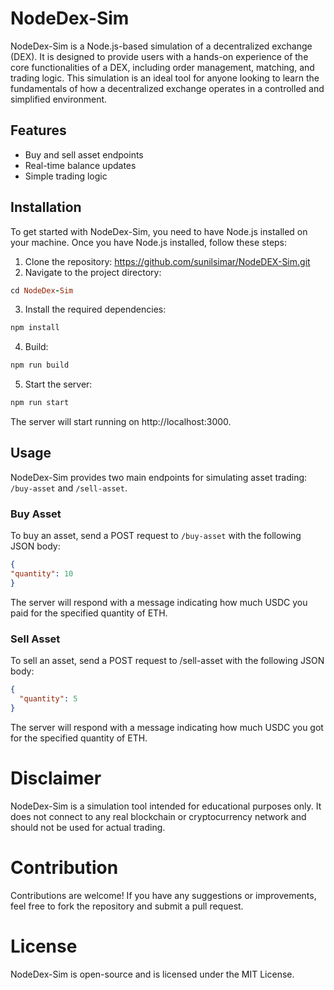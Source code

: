 # NodeDex-Sim

NodeDex-Sim is a Node.js-based simulation of a decentralized exchange (DEX). It is designed to provide users with a hands-on experience of the core functionalities of a DEX, including order management, matching, and trading logic. This simulation is an ideal tool for anyone looking to learn the fundamentals of how a decentralized exchange operates in a controlled and simplified environment.

## Features

- Buy and sell asset endpoints
- Real-time balance updates
- Simple trading logic

## Installation

To get started with NodeDex-Sim, you need to have Node.js installed on your machine. Once you have Node.js installed, follow these steps:

1. Clone the repository: https://github.com/sunilsimar/NodeDEX-Sim.git
2. Navigate to the project directory: 
 ```ruby
 cd NodeDex-Sim
 ```
3. Install the required dependencies:
```ruby
npm install
```
4. Build:
```ruby
npm run build
```
5. Start the server:
```ruby
npm run start
```

The server will start running on http://localhost:3000.

## Usage

NodeDex-Sim provides two main endpoints for simulating asset trading: `/buy-asset` and `/sell-asset`.

### Buy Asset

To buy an asset, send a POST request to `/buy-asset` with the following JSON body:

```json
{
"quantity": 10
}
```

The server will respond with a message indicating how much USDC you paid for the specified quantity of ETH.

### Sell Asset
To sell an asset, send a POST request to /sell-asset with the following JSON body:

```json
{
  "quantity": 5
}
```

The server will respond with a message indicating how much USDC you got for the specified quantity of ETH.

# Disclaimer
NodeDex-Sim is a simulation tool intended for educational purposes only. It does not connect to any real blockchain or cryptocurrency network and should not be used for actual trading.

# Contribution
Contributions are welcome! If you have any suggestions or improvements, feel free to fork the repository and submit a pull request.

# License
NodeDex-Sim is open-source and is licensed under the MIT License.

